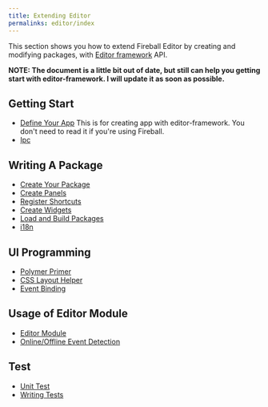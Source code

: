 ```yaml
---
title: Extending Editor
permalinks: editor/index
---
```


This section shows you how to extend Fireball Editor by creating and modifying packages, with [Editor framework](https://github.com/fireball-x/editor-framework) API.

**NOTE: The document is a little bit out of date, but still can help you getting start with editor-framework. I will update it as soon as possible.**

## Getting Start

  - [Define Your App](/getting-start/define-your-app) This is for creating app with editor-framework. You don't need to read it if you're using Fireball.
  - [Ipc](/getting-start/ipc-channel)

## Writing A Package

  - [Create Your Package](/packages/create-package)
  - [Create Panels](/packages/create-panels)
  - [Register Shortcuts](/packages/register-shortcuts)
  - [Create Widgets](/packages/create-widgets)
  - [Load and Build Packages](/packages/load-and-build)
  - [i18n](/packages/i18n)

## UI Programming

  - [Polymer Primer](/ui/polymer-primer)
  - [CSS Layout Helper](/ui/css-layout)
  - [Event Binding](/ui/event-binding)

## Usage of Editor Module

  - [Editor Module](/editor/editor-module)
  - [Online/Offline Event Detection](/editor/online-offline-events)

## Test

  - [Unit Test](/test/unit-test)
  - [Writing Tests](/test/writing-tests)
